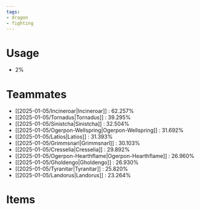 ```yaml
---
tags:
- dragon
- fighting
---
```

# Usage
- 2%
# Teammates
- [[2025-01-05/Incineroar|Incineroar]] : 62.257%
- [[2025-01-05/Tornadus|Tornadus]] : 39.295%
- [[2025-01-05/Sinistcha|Sinistcha]] : 32.504%
- [[2025-01-05/Ogerpon-Wellspring|Ogerpon-Wellspring]] : 31.692%
- [[2025-01-05/Latios|Latios]] : 31.393%
- [[2025-01-05/Grimmsnarl|Grimmsnarl]] : 30.103%
- [[2025-01-05/Cresselia|Cresselia]] : 29.892%
- [[2025-01-05/Ogerpon-Hearthflame|Ogerpon-Hearthflame]] : 26.960%
- [[2025-01-05/Gholdengo|Gholdengo]] : 26.930%
- [[2025-01-05/Tyranitar|Tyranitar]] : 25.820%
- [[2025-01-05/Landorus|Landorus]] : 23.264%
# Items